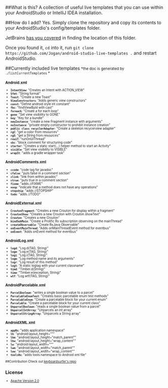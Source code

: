 ##What is this?
A collection of useful live templates that you can use within your AndroidStudio or IntelliJ IDEA installation.

##How do I add?
Yes. Simply clone the repository and copy its contents to your AndroidStudio's config/templates folder. 

JetBrains [has you covered](https://www.jetbrains.com/idea/webhelp/live-templates.html) in finding the location of this folder.

Once you found it, `cd` into it, run `git clone https://github.com/Jogan/android-studio-live-templates .` and restart AndroidStudio.

##Currently included live templates
<small>*the doc is generated by `./listCurrentTemplates` *<small>

### Android.xml
- **`IntentView`**: "Creates an Intent with ACTION_VIEW"
- **`Sfmt`**: "String format"
- **`Toast`**: "Create a new Toast"
- **`ViewConstructors`**: "Adds generic view constructors"
- **`const`**: "Define android style int constant"
- **`fbc`**: "findViewById with cast"
- **`foreach`**: "Create a for each loop"
- **`gone`**: "Set view visibility to GONE"
- **`key`**: "Key for a bundle"
- **`newInstance`**: "create a new Fragment instance with arguments"
- **`noInstance`**: "private empty constructor to prohibit instance creation"
- **`public class recyclerAdapter`**: "Create a skeleton recycerview adapter"
- **`rgC`**: "get a color from resources"
- **`rgS`**: "get a String from resources"
- **`rouiT`**: "runOnUIThread"
- **`sbc`**: "block comment for structuring code"
- **`starter`**: "Creates a static start(...) helper method to start an Activity"
- **`visible`**: "Set view visibility to VISIBLE"
- **`wrapIt`**: "adds a gradle wrapper task"

### AndroidComments.xml
- **`ccode`**: "code tag for javadoc"
- **`cfalse`**: "puts false in a comment section"
- **`clink`**: "link from within javadoc"
- **`ctrue`**: "puts true in a comment section"
- **`fixme`**: "adds //FIXME"
- **`noop`**: "indicate that a method does not have any operations"
- **`stopship`**: "adds //STOPSHIP"
- **`todo`**: "adds //TODO"

### AndroidExternal.xml
- **`CroutonFragment`**: "Creates a new Crouton for display within a fragment"
- **`CroutonShow`**: "Creates a new Crouton with Crouton.showText"
- **`Crouton`**: "Creates a new Crouton"
- **`bindSubMain`**: "Create a Prolific Rx subscription observing on the mainThread"
- **`createObservable`**: "Create RxJava Observable"
- **`onEventMainThread`**: "Adds onMainThreadEvent method for eventbus"
- **`onEvent`**: "Adds onEvent method for eventbus"

### AndroidLog.xml
- **`logd`**: "Log.d(TAG, String)"
- **`loge`**: "Log.e(TAG, String)"
- **`logi`**: "Log.i(TAG, String)"
- **`logm`**: "Log method name and its arguments"
- **`logr`**: "Log result of this method"
- **`logt`**: "A static logtag with your current classname"
- **`timd`**: "Timber.d(String)"
- **`time`**: "Timber.e(exception, String)"
- **`wtf`**: "Log.wtf(TAG, String)"

### AndroidParcelable.xml
- **`ParcelBoolean`**: "writes a single boolean value to a parcel"
- **`ParcelableEnumTest`**: "Creates basic parcelable enum test methods"
- **`ParcelableEnum`**: "Create a parcelable block for your current enum"
- **`Parcelable`**: "Create a parcelable block for your current class"
- **`UnparcelBoolean`**: "reads a single boolean value from a parcel"
- **`UnparcelIntArray`**: "Unparcels an int array"
- **`UnparcelStringArray`**: "Unparcels a String array"

### AndroidXML.xml
- **`appNs`**: "adds application namespace"
- **`lh`**: "android:layout_height=&quot;&quot;"
- **`lhm`**: "android:layout_height=&quot;match_parent&quot;"
- **`lhw`**: "android:layout_height=&quot;wrap_content&quot;"
- **`lw`**: "android:layout_width=&quot;&quot;"
- **`lwm`**: "android:layout_width=&quot;match_parent&quot;"
- **`lww`**: "android:layout_width=&quot;wrap_content&quot;"
- **`toolsNs`**: "adds tools namespace to Android xml file"

##Contribution
Check out [keyboardsurfer's repo](https://github.com/keyboardsurfer/idea-live-templates)

## License

* [Apache Version 2.0](http://www.apache.org/licenses/LICENSE-2.0.html)

